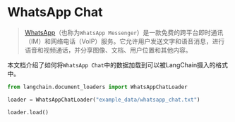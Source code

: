 # WhatsApp Chat
>[WhatsApp](https://www.whatsapp.com/)（也称为`WhatsApp Messenger`）是一款免费的跨平台即时通讯（IM）和网络电话（VoIP）服务。它允许用户发送文字和语音消息，进行语音和视频通话，并分享图像、文档、用户位置和其他内容。

本文档介绍了如何将`WhatsApp Chat`中的数据加载到可以被LangChain摄入的格式中。

```python
from langchain.document_loaders import WhatsAppChatLoader
```

```python
loader = WhatsAppChatLoader("example_data/whatsapp_chat.txt")
```

```python
loader.load()
```
